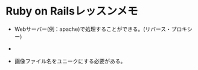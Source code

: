# Ruby on Railsレッスンメモ

* Webサーバー(例：apache)で処理することができる。(リバース・プロキシー)

* [upload_image.md]: 	"画像アップロード"

* 画像ファイル名をユニークにする必要がある。
